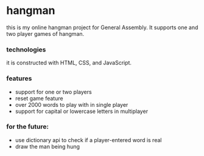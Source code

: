 # hangman

this is my online hangman project for General Assembly. It supports one and two player games of hangman.

### technologies

it is constructed with HTML, CSS, and JavaScript.

### features

 - support for one or two players
 - reset game feature
 - over 2000 words to play with in single player
 - support for capital or lowercase letters in multiplayer
 
 ### for the future: 
 
 - use dictionary api to check if a player-entered word is real
 - draw the man being hung

